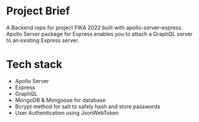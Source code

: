 # Project Brief

A Backend repo for project FIKA 2022 built with apollo-server-express. Apollo Server package for Express enables you to attach a GraphQL server to an existing Express server.

# Tech stack

- Apollo Server
- Express
- GraphQL
- MongoDB & Mongoose for database
- Bcrypt method for salt to safely hash and store passwords
- User Authentication using JsonWebToken
